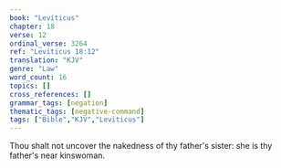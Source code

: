 ```yaml
---
book: "Leviticus"
chapter: 18
verse: 12
ordinal_verse: 3264
ref: "Leviticus 18:12"
translation: "KJV"
genre: "Law"
word_count: 16
topics: []
cross_references: []
grammar_tags: [negation]
thematic_tags: [negative-command]
tags: ["Bible","KJV","Leviticus"]
---
```

Thou shalt not uncover the nakedness of thy father's sister: she is thy father's near kinswoman.

